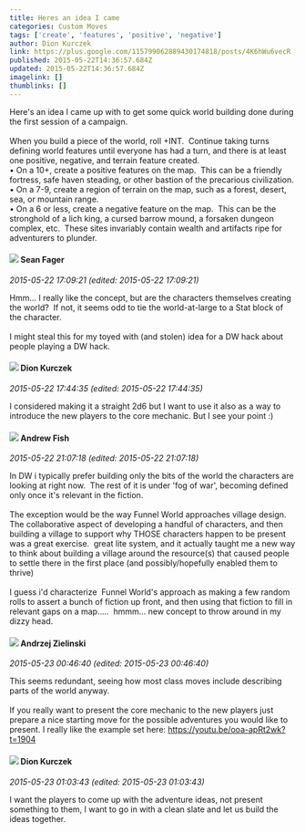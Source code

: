 ```yaml
---
title: Heres an idea I came
categories: Custom Moves
tags: ['create', 'features', 'positive', 'negative']
author: Dion Kurczek
link: https://plus.google.com/115799062889430174818/posts/4K6hWu6vecR
published: 2015-05-22T14:36:57.684Z
updated: 2015-05-22T14:36:57.684Z
imagelink: []
thumblinks: []
---
```


Here&#39;s an idea I came up with to get some quick world building done during the first session of a campaign.<br /><br />When you build a piece of the world, roll +INT.  Continue taking turns defining world features until everyone has had a turn, and there is at least one positive, negative, and terrain feature created.<br />	• On a 10+, create a positive features on the map.  This can be a friendly fortress, safe haven steading, or other bastion of the precarious civilization.<br />	• On a 7-9, create a region of terrain on the map, such as a forest, desert, sea, or mountain range.<br />	• On a 6 or less, create a negative feature on the map.  This can be the stronghold of a lich king, a cursed barrow mound, a forsaken dungeon complex, etc.  These sites invariably contain wealth and artifacts ripe for adventurers to plunder.
<div id='comment z12dfnnppw3ugntkn22kuj2gcpicdhtd1'>
  <h4><img src='{{site.baseurl}}//images/avatars/109957662124279661127_photo.jpg'> Sean Fager</h4>
      <p><cite>2015-05-22 17:09:21 (edited: 2015-05-22 17:09:21)</cite></p>
        <p>Hmm... I really like the concept, but are the characters themselves creating the world?  If not, it seems odd to tie the world-at-large to a Stat block of the character.<br /><br />I might steal this for my toyed with (and stolen) idea for a DW hack about people playing a DW hack.</p>
</div>
        

<div id='comment z12dfnnppw3ugntkn22kuj2gcpicdhtd1'>
  <h4><img src='{{site.baseurl}}//images/avatars/115799062889430174818_photo.jpg'> Dion Kurczek</h4>
      <p><cite>2015-05-22 17:44:35 (edited: 2015-05-22 17:44:35)</cite></p>
        <p>I considered making it a straight 2d6 but I want to use it also as a way to introduce the new players to the core mechanic.  But I see your point :)</p>
</div>
        

<div id='comment z12dfnnppw3ugntkn22kuj2gcpicdhtd1'>
  <h4><img src='{{site.baseurl}}//images/avatars/109840962456887986459_photo.jpg'> Andrew Fish</h4>
      <p><cite>2015-05-22 21:07:18 (edited: 2015-05-22 21:07:18)</cite></p>
        <p>In DW i typically prefer building only the bits of the world the characters are looking at right now.  The rest of it is under &#39;fog of war&#39;, becoming defined only once it&#39;s relevant in the fiction.<br /><br />The exception would be the way Funnel World approaches village design.  The collaborative aspect of developing a handful of characters, and then building a village to support why THOSE characters happen to be present was a great exercise.  great lite system, and it actually taught me a new way to think about building a village around the resource(s) that caused people to settle there in the first place (and possibly/hopefully enabled them to thrive)<br /><br />I guess i&#39;d characterize  Funnel World&#39;s approach as making a few random rolls to assert a bunch of fiction up front, and then using that fiction to fill in relevant gaps on a map.....  hmmm... new concept to throw around in my dizzy head.</p>
</div>
        

<div id='comment z12dfnnppw3ugntkn22kuj2gcpicdhtd1'>
  <h4><img src='{{site.baseurl}}//images/avatars/110740615555302158335_photo.jpg'> Andrzej Zielinski</h4>
      <p><cite>2015-05-23 00:46:40 (edited: 2015-05-23 00:46:40)</cite></p>
        <p>This seems redundant, seeing how most class moves include describing parts of the world anyway. <br /><br />If you really want to present the core mechanic to the new players just prepare a nice starting move for the possible adventures you would like to present. I really like the example set here: <a href="https://youtu.be/ooa-apRt2wk?t=1904" class="ot-anchor">https://youtu.be/ooa-apRt2wk?t=1904</a></p>
</div>
        

<div id='comment z12dfnnppw3ugntkn22kuj2gcpicdhtd1'>
  <h4><img src='{{site.baseurl}}//images/avatars/115799062889430174818_photo.jpg'> Dion Kurczek</h4>
      <p><cite>2015-05-23 01:03:43 (edited: 2015-05-23 01:03:43)</cite></p>
        <p>I want the players to come up with the adventure ideas, not present something to them, I want to go in with a clean slate and let us build the ideas together.</p>
</div>
        
